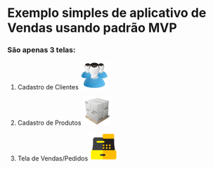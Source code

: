 # Exemplo simples de aplicativo de Vendas usando padrão MVP

### São apenas 3 telas:

1. Cadastro de Clientes
![Clientes](https://github.com/daniloccosta/DelphiMVPInfoTec/blob/main/Imagens/clientes.png)

3. Cadastro de Produtos
![Produtos](https://github.com/daniloccosta/DelphiMVPInfoTec/blob/main/Imagens/produtos.png)

5. Tela de Vendas/Pedidos
![Vendas](https://github.com/daniloccosta/DelphiMVPInfoTec/blob/main/Imagens/vendas.png)

